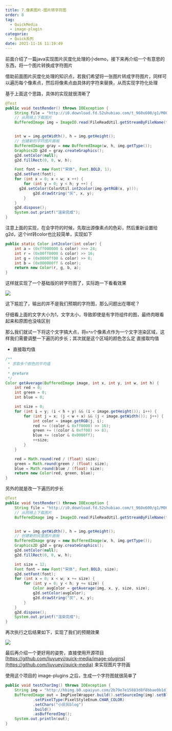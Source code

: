 ```yaml
---
title: 7.像素图片-图片转字符图
order: 8
tag:
  - QuickMedia
  - image-plugin
categorie: 
  - Quick系列
date: 2021-11-16 11:19:49
---
```


前面介绍了一篇java实现图片灰度化处理的小demo，接下来再介绍一个有意思的东西，将一个图片转换成字符图片

借助前面图片灰度化处理的知识点，若我们希望将一张图片转成字符图片，同样可以遍历每个像素点，然后将像素点由具体的字符来替换，从而实现字符化处理

基于上面这个思路，具体的实现就很清晰了

```java
@Test
public void testRender() throws IOException {
    String file = "http://i0.download.fd.52shubiao.com/t_960x600/g1/M00/10/17/oYYBAFWvR5-IeXHuAAd5kPb8eSgAACm0QF50xIAB3mo414.jpg";
    // 从网络上下载图片
    BufferedImage img = ImageIO.read(FileReadUtil.getStreamByFileName(file));


    int w = img.getWidth(), h = img.getHeight();
    // 创建新的字符图片画板
    BufferedImage gray = new BufferedImage(w, h, img.getType());
    Graphics2D g2d = gray.createGraphics();
    g2d.setColor(null);
    g2d.fillRect(0, 0, w, h);

    Font font = new Font("宋体", Font.BOLD, 1);
    g2d.setFont(font);
    for (int x = 0; x < w; x ++) {
        for (int y = 0; y < h; y ++) {
      g2d.setColor(ColorUtil.int2color(img.getRGB(x, y)));
            g2d.drawString("灰", x, y);
        }
    }
    g2d.dispose();
    System.out.printf("渲染完成");
}
```

注意上面的实现，在会字符的时候，先取出源像素点的色彩，然后重新设置给g2d，这个int转color也比较简单，实现如下

```java
public static Color int2color(int color) {
    int a = (0xff000000 & color) >>> 24;
    int r = (0x00ff0000 & color) >> 16;
    int g = (0x0000ff00 & color) >> 8;
    int b = (0x000000ff & color);
    return new Color(r, g, b, a);
}
```

这样就实现了一个基础版的转字符图了，实际跑一下看看效果

![](/imgs/211116/00.jpg)

这下尴尬了，输出的并不是我们预期的字符图，那么问题出在哪呢？

仔细看上面的文字大小为1，文字太小，导致即使是有字符组件的图，最终肉眼看起来和原图也没啥区别

那么我们就试一下将这个文字搞大点，将`n*n`个像素点作为一个文字渲染区域，这样我们需要调整一下遍历的步长；其次就是这个区域的颜色怎么定
直接取均值

- 直接取均值

```java
/**
 * 求取多个颜色的平均值
 *
 * @return
 */
Color getAverage(BufferedImage image, int x, int y, int w, int h) {
    int red = 0;
    int green = 0;
    int blue = 0;

    int size = 0;
    for (int i = y; (i < h + y) && (i < image.getHeight()); i++) {
        for (int j = x; (j < w + x) && (j < image.getWidth()); j++) {
            int color = image.getRGB(j, i);
            red += ((color & 0xff0000) >> 16);
            green += ((color & 0xff00) >> 8);
            blue += (color & 0x0000ff);
            ++size;
        }
    }

    red = Math.round(red / (float) size);
    green = Math.round(green / (float) size);
    blue = Math.round(blue / (float) size);
    return new Color(red, green, blue);
}
```

另外的就是改一下遍历的步长

```java
@Test
public void testRender() throws IOException {
    String file = "http://i0.download.fd.52shubiao.com/t_960x600/g1/M00/10/17/oYYBAFWvR5-IeXHuAAd5kPb8eSgAACm0QF50xIAB3mo414.jpg";
    // 从网络上下载图片
    BufferedImage img = ImageIO.read(FileReadUtil.getStreamByFileName(file));


    int w = img.getWidth(), h = img.getHeight();
    // 创建新的灰度图片画板
    BufferedImage gray = new BufferedImage(w, h, img.getType());
    Graphics2D g2d = gray.createGraphics();
    g2d.setColor(null);
    g2d.fillRect(0, 0, w, h);

    int size = 12;
    Font font = new Font("宋体", Font.BOLD, size);
    g2d.setFont(font);
    for (int x = 0; x < w; x += size) {
        for (int y = 0; y < h; y += size) {
            Color avgColor = getAverage(img, x, y, size, size);
            g2d.setColor(avgColor);
            g2d.drawString("灰", x, y);
        }
    }
    g2d.dispose();
    System.out.printf("渲染完成");
}
```

再次执行之后结果如下，实现了我们的预期效果

![](/imgs/211116/01.jpg)

最后再介绍一个更好用的姿势，直接使用开源项目 [https://github.com/liuyueyi/quick-media/image-plugins](https://github.com/liuyueyi/quick-media) 来实现图片字符画

使用这个项目的 image-plugins 之后，生成一个字符图就很简单了

```java
public void testCharImg() throws IOException {
    String img = "http://hbimg.b0.upaiyun.com/2b79e7e15883d8f8bbae0b1d1efd6cf2c0c1ed1b10753-cusHEA_fw236";
    BufferedImage out = ImgPixelWrapper.build().setSourceImg(img).setBlockSize(2)
            .setPixelType(PixelStyleEnum.CHAR_COLOR)
            .setChars("小灰灰blog")
            .build()
            .asBufferedImg();
    System.out.println(out);
}
```
